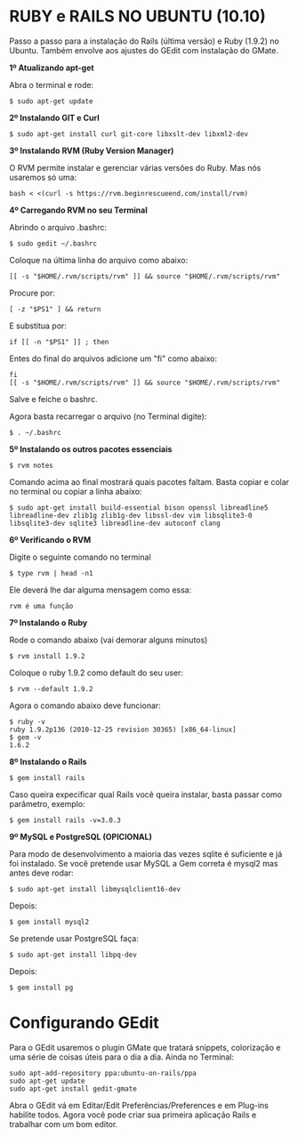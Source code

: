 RUBY e RAILS NO UBUNTU (10.10)
===

Passo a passo para a instalação do Rails (última versão) e Ruby (1.9.2) no Ubuntu. Também envolve aos ajustes do GEdit com instalação do GMate.

**1º Atualizando apt-get**

Abra o terminal e rode:

    $ sudo apt-get update

**2º Instalando GIT e Curl**
    
    $ sudo apt-get install curl git-core libxslt-dev libxml2-dev
    
**3º Instalando RVM (Ruby Version Manager)**

O RVM permite instalar e gerenciar várias versões do Ruby. Mas nós usaremos só uma:

    bash < <(curl -s https://rvm.beginrescueend.com/install/rvm)

**4º Carregando RVM no seu Terminal**

Abrindo o arquivo .bashrc:

    $ sudo gedit ~/.bashrc

Coloque na última linha do arquivo como abaixo:

    [[ -s "$HOME/.rvm/scripts/rvm" ]] && source "$HOME/.rvm/scripts/rvm"
    
Procure por:

    [ -z "$PS1" ] && return

E substitua por:

    if [[ -n "$PS1" ]] ; then

Entes do final do arquivos adicione um "fi" como abaixo:

    fi
    [[ -s "$HOME/.rvm/scripts/rvm" ]] && source "$HOME/.rvm/scripts/rvm"

Salve e feiche o bashrc.

Agora basta recarregar o arquivo (no Terminal digite):

    $ . ~/.bashrc
    
**5º Instalando os outros pacotes essenciais**

    $ rvm notes
    
Comando acima ao final mostrará quais pacotes faltam. Basta copiar e colar no terminal ou copiar a linha abaixo:

    $ sudo apt-get install build-essential bison openssl libreadline5 libreadline-dev zlib1g zlib1g-dev libssl-dev vim libsqlite3-0 libsqlite3-dev sqlite3 libreadline-dev autoconf clang
    
**6º Verificando o RVM**

Digite o seguinte comando no terminal

    $ type rvm | head -n1

Ele deverá lhe dar alguma mensagem como essa:

    rvm é uma função

**7º Instalando o Ruby**

Rode o comando abaixo (vai demorar alguns minutos)

    $ rvm install 1.9.2
    
Coloque o ruby 1.9.2 como default do seu user:

    $ rvm --default 1.9.2
    
Agora o comando abaixo deve funcionar:

    $ ruby -v
    ruby 1.9.2p136 (2010-12-25 revision 30365) [x86_64-linux]
    $ gem -v
    1.6.2
    
**8º Instalando o Rails**

    $ gem install rails
    
Caso queira expecificar qual Rails você queira instalar, basta passar como parâmetro, exemplo:

    $ gem install rails -v=3.0.3
 
**9º MySQL e PostgreSQL (OPICIONAL)**

Para modo de desenvolvimento a maioria das vezes sqlite é suficiente e já foi instalado. Se você pretende usar MySQL a Gem correta é mysql2 mas antes deve rodar:

    $ sudo apt-get install libmysqlclient16-dev 

Depois:

    $ gem install mysql2
    
Se pretende usar PostgreSQL faça:

    $ sudo apt-get install libpq-dev 

Depois:

    $ gem install pg
    
    
Configurando GEdit
===

Para o GEdit usaremos o plugin GMate que tratará snippets, colorização e uma série de coisas úteis para o dia a dia. Ainda no Terminal:

    sudo apt-add-repository ppa:ubuntu-on-rails/ppa
    sudo apt-get update
    sudo apt-get install gedit-gmate
    
Abra o GEdit vá em Editar/Edit Preferências/Preferences e em Plug-ins habilite todos. Agora você pode criar sua primeira aplicação Rails e trabalhar com um bom editor.

